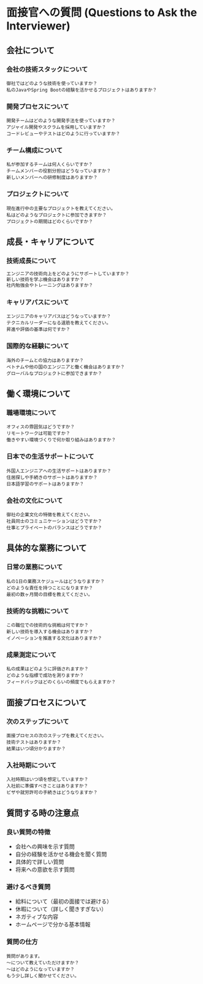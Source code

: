 # 面接官への質問 (Questions to Ask the Interviewer)

## 会社について

### 会社の技術スタックについて
```japanese
御社ではどのような技術を使っていますか？
私のJavaやSpring Bootの経験を活かせるプロジェクトはありますか？
```

### 開発プロセスについて
```japanese
開発チームはどのような開発手法を使っていますか？
アジャイル開発やスクラムを採用していますか？
コードレビューやテストはどのように行っていますか？
```

### チーム構成について
```japanese
私が参加するチームは何人くらいですか？
チームメンバーの役割分担はどうなっていますか？
新しいメンバーへの研修制度はありますか？
```

### プロジェクトについて
```japanese
現在進行中の主要なプロジェクトを教えてください。
私はどのようなプロジェクトに参加できますか？
プロジェクトの期間はどのくらいですか？
```

## 成長・キャリアについて

### 技術成長について
```javascript
エンジニアの技術向上をどのようにサポートしていますか？
新しい技術を学ぶ機会はありますか？
社内勉強会やトレーニングはありますか？
```

### キャリアパスについて
```japanese
エンジニアのキャリアパスはどうなっていますか？
テクニカルリーダーになる道筋を教えてください。
昇進や評価の基準は何ですか？
```

### 国際的な経験について
```japanese
海外のチームとの協力はありますか？
ベトナムや他の国のエンジニアと働く機会はありますか？
グローバルなプロジェクトに参加できますか？
```

## 働く環境について

### 職場環境について
```japanese
オフィスの雰囲気はどうですか？
リモートワークは可能ですか？
働きやすい環境づくりで何か取り組みはありますか？
```

### 日本での生活サポートについて
```japanese
外国人エンジニアへの生活サポートはありますか？
住居探しや手続きのサポートはありますか？
日本語学習のサポートはありますか？
```

### 会社の文化について
```japanese
御社の企業文化の特徴を教えてください。
社員同士のコミュニケーションはどうですか？
仕事とプライベートのバランスはどうですか？
```

## 具体的な業務について

### 日常の業務について
```japanese
私の1日の業務スケジュールはどうなりますか？
どのような責任を持つことになりますか？
最初の数ヶ月間の目標を教えてください。
```

### 技術的な挑戦について
```japanese
この職位での技術的な挑戦は何ですか？
新しい技術を導入する機会はありますか？
イノベーションを推進する文化はありますか？
```

### 成果測定について
```japanese
私の成果はどのように評価されますか？
どのような指標で成功を測りますか？
フィードバックはどのくらいの頻度でもらえますか？
```

## 面接プロセスについて

### 次のステップについて
```japanese
面接プロセスの次のステップを教えてください。
技術テストはありますか？
結果はいつ頃分かりますか？
```

### 入社時期について
```japanese
入社時期はいつ頃を想定していますか？
入社前に準備すべきことはありますか？
ビザや就労許可の手続きはどうなりますか？
```

## 質問する時の注意点

### 良い質問の特徴
- 会社への興味を示す質問
- 自分の経験を活かせる機会を聞く質問
- 具体的で詳しい質問
- 将来への意欲を示す質問

### 避けるべき質問
- 給料について（最初の面接では避ける）
- 休暇について（詳しく聞きすぎない）
- ネガティブな内容
- ホームページで分かる基本情報

### 質問の仕方
```japanese
質問があります。
〜について教えていただけますか？
〜はどのようになっていますか？
もう少し詳しく聞かせてください。
```
